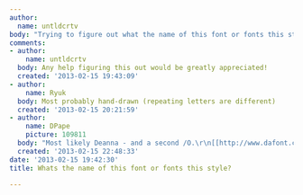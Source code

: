 ```yaml
---
author:
  name: untldcrtv
body: "Trying to figure out what the name of this font or fonts this style are. \r\n\r\nThanks"
comments:
- author:
    name: untldcrtv
  body: Any help figuring this out would be greatly appreciated!
  created: '2013-02-15 19:43:09'
- author:
    name: Ryuk
  body: Most probably hand-drawn (repeating letters are different)
  created: '2013-02-15 20:21:59'
- author:
    name: DPape
    picture: 109811
  body: "Most likely Deanna - and a second /O.\r\n[[http://www.dafont.com/search.php?q=Deanna&text=DEATH%20PROOF]][img:sites/default/files/old-images/death1_4338.jpg]"
  created: '2013-02-15 22:48:33'
date: '2013-02-15 19:42:30'
title: Whats the name of this font or fonts this style?

---
```

